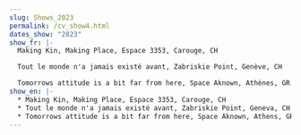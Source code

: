 ```yaml
---
slug: Shows_2023
permalink: /cv_show4.html
dates_show: "2023"
show_fr: |-
  Making Kin, Making Place, Espace 3353, Carouge, CH

  Tout le monde n'a jamais existé avant, Zabriskie Point, Genève, CH

  Tomorrows attitude is a bit far from here, Space Aknown, Athènes, GR
show_en: |-
  * Making Kin, Making Place, Espace 3353, Carouge, CH
  * Tout le monde n'a jamais existé avant, Zabriskie Point, Geneva, CH
  * Tomorrows attitude is a bit far from here, Space Aknown, Athens, GR
---
```

